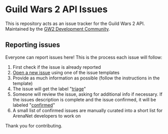 # Guild Wars 2 API Issues

This is repository acts as an issue tracker for the Guild Wars 2 API. Maintained by the [GW2 Development Community](https://discord.gg/zqeHCEg).

## Reporting issues

Everyone can report issues here! This is the process each issue will follow:

1. First check if the issue is already reported
2. [Open a new issue](https://github.com/gw2-api/issues/issues/new/choose) using one of the issue templates
3. Provide as much information as possible (follow the instructions in the template)
4. The issue will get the label "[triage](https://github.com/gw2-api/issues/issues?q=is%3Aissue+is%3Aopen+sort%3Aupdated-desc+label%3Atriage)"
5. Someone will review the issue, asking for additional info if necessary. If the issues description is complete and the issue confirmed, it will be labeled "[confirmed](https://github.com/gw2-api/issues/issues?q=is%3Aissue+is%3Aopen+sort%3Aupdated-desc+label%3Aconfirmed)"
6. A small list of confirmed issues are manually curated into a short list for ArenaNet developers to work on

Thank you for contributing.
